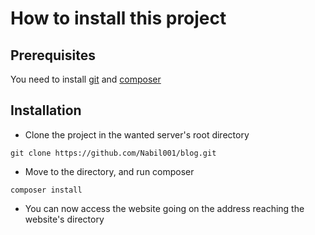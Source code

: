 # How to install this project
## Prerequisites
You need to install [git](https://git-scm.com/) and [composer](https://getcomposer.org/)
## Installation
- Clone the project in the wanted server's root directory
```
git clone https://github.com/Nabil001/blog.git
```
- Move to the directory, and run composer
```
composer install
```
- You can now access the website going on the address reaching the website's directory
